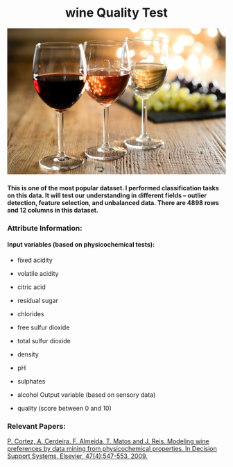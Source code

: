 # <div align="center"> wine Quality Test </div>
<p align="center">
  <img src="image.jpg">
</p>


#### This is one of the most popular dataset. I performed classification tasks on this data. It will test our understanding in different fields – outlier detection, feature selection, and unbalanced data. There are 4898 rows and 12 columns in this dataset.

### Attribute Information:
 
#### Input variables (based on physicochemical tests): 

- fixed acidity 

- volatile acidity 

- citric acid 

- residual sugar 

- chlorides 

- free sulfur dioxide 

- total sulfur dioxide 

- density 

- pH 

- sulphates 

- alcohol Output variable (based on sensory data) 

- quality (score between 0 and 10)

### Relevant Papers:

[P. Cortez, A. Cerdeira, F. Almeida, T. Matos and J. Reis. Modeling wine preferences by data mining from physicochemical properties. 
In Decision Support Systems, Elsevier, 47(4):547-553, 2009. ](https://www.scitepress.org/Papers/2015/55519/55519.pdf)



